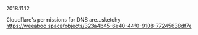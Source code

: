 2018.11.12

Cloudflare's permissions for DNS are...sketchy
https://weeaboo.space/objects/323a4b45-6e40-44f0-9108-77245638df7e

